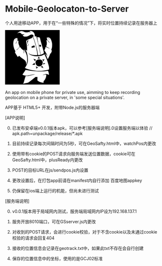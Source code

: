# Mobile-Geolocaton-to-Server
个人用途移动APP，用于在“一些特殊的情况”下，将实时位置持续记录在服务器上

![image](http://github.com/Aniki-Chen/Mobile-Geolocaton-to-Server/raw/master/unpackage/res/icons/180x180.png)

An app on mobile phone for private use, aimming to keep recording geolocation on a private server, in 'some special situations'.

APP基于 HTML5+ 开发，附带Node.js的服务器端

[APP说明]

0)	已发布安卓端v0.0.1版本apk，可以参考[服务端说明].0设置服务端以体验
	// apk.path=unpackage/release/*.apk
1)	目前持续记录每次间隔时间为5秒，可在GeoSafty.html中，watchPos内更改

2)	使用带有cookie的POST请求向服务端发送位置数据，cookie可在GeoSafty.html中，plusReady内更改

3)	POST的目标URL在js/sendpos.js内设置

4)	更改设置后，在打包app前请在manifest内自行添加 百度地图appkey

5)	仍保留在ios端上运行的机能，但尚未进行测试

[服务端说明]

0)	v0.0.1版本用于局域网内测试，服务端局域网内IP设为192.168.137.1

1)	服务开放8010端口，可在GSserver.js内更改

2)	对收到的POST请求，会进行cookie校验，对于不含cookie以及未通过cookie校验的请求会回复404

3)	接收的位置信息会记录在geotrack.txt中，如果此txt不存在会自行创建

4)	保存的位置信息中的坐标，使用的是GCJ02标准
